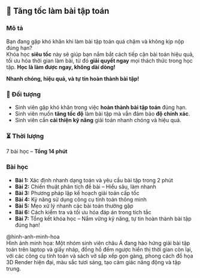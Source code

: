 ## 📌 Tăng tốc làm bài tập toán  

### Mô tả  
Bạn đang gặp khó khăn khi làm bài tập toán quá chậm và không kịp nộp đúng hạn?  
Khóa học **siêu tốc** này sẽ giúp bạn nắm bắt cách tiếp cận bài toán hiệu quả, tối ưu hóa thời gian làm bài, từ đó **giải quyết ngay** mọi thách thức trong học tập. **Học là làm được ngay, không dài dòng!**  

**Nhanh chóng, hiệu quả, và tự tin hoàn thành bài tập!**  

### 🎯 Đối tượng  
- Sinh viên gặp khó khăn trong việc **hoàn thành bài tập toán** đúng hạn.  
- Sinh viên muốn **tăng tốc độ** làm bài tập mà vẫn đảm bảo **độ chính xác**.  
- Sinh viên cần **cải thiện kỹ năng** giải toán nhanh chóng và hiệu quả.  

### ⏳ Thời lượng  
7 bài học – **Tổng 14 phút**  

### Bài học  
- **Bài 1:** Xác định nhanh dạng toán và yêu cầu bài tập trong 2 phút  
- **Bài 2:** Chiến thuật phân tích đề bài – Hiểu sâu, làm nhanh  
- **Bài 3:** Phương pháp lập kế hoạch giải toán cấp tốc  
- **Bài 4:** Kỹ năng sử dụng công cụ tính toán thông minh  
- **Bài 5:** Mẹo xử lý nhanh các bài toán thường gặp  
- **Bài 6:** Cách kiểm tra và tối ưu hóa đáp án trong tích tắc  
- **Bài 7:** Tổng kết khóa học – Nắm vững kỹ năng, tự tin hoàn thành bài tập đúng hạn!  

@hinh-anh-minh-hoa  
Hình ảnh minh họa: Một nhóm sinh viên châu Á đang hào hứng giải bài tập toán trên laptop và giấy nháp, đồng hồ đếm ngược hiển thị thời gian còn lại, với các công cụ tính toán và sách vở sắp xếp gọn gàng, phong cách đồ họa 3D Render hiện đại, màu sắc tươi sáng, tạo cảm giác năng động và tập trung.